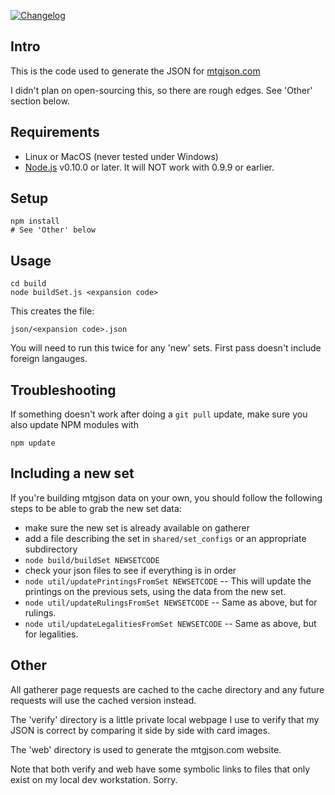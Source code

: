 [![Changelog](https://img.shields.io/badge/dynamic/json.svg?label=latest%20release&colorB=4ac41d&prefix=v&query=$.version&uri=https%3A%2F%2Fmtgjson.com%2Fjson%2Fversion-full.json)](https://mtgjson.com/changelog.html)


Intro
-----

This is the code used to generate the JSON for [mtgjson.com](http://mtgjson.com/)

I didn't plan on open-sourcing this, so there are rough edges. See 'Other' section below.

Requirements
------------

* Linux or MacOS (never tested under Windows)
* [Node.js](http://nodejs.org/) v0.10.0 or later. It will NOT work with 0.9.9 or earlier.

Setup
-----

    npm install
    # See 'Other' below

Usage
-----

    cd build
    node buildSet.js <expansion code>

This creates the file:

    json/<expansion code>.json

You will need to run this twice for any 'new' sets. First pass doesn't include foreign langauges.

Troubleshooting
---------------

If something doesn't work after doing a `git pull` update, make sure you also update NPM modules with

    npm update

Including a new set
-------------------

If you're building mtgjson data on your own, you should follow the following steps to be able to grab the new set data:

* make sure the new set is already available on gatherer
* add a file describing the set in `shared/set_configs` or an appropriate subdirectory
* `node build/buildSet NEWSETCODE`
* check your json files to see if everything is in order
* `node util/updatePrintingsFromSet NEWSETCODE` -- This will update the printings on the previous sets, using the data from the new set.
* `node util/updateRulingsFromSet NEWSETCODE` -- Same as above, but for rulings.
* `node util/updateLegalitiesFromSet NEWSETCODE` -- Same as above, but for legalities.

Other
-----

All gatherer page requests are cached to the cache directory and any future requests will use the cached version instead.

The 'verify' directory is a little private local webpage I use to verify that my JSON is correct by comparing it side by side with card images.

The 'web' directory is used to generate the mtgjson.com website.

Note that both verify and web have some symbolic links to files that only exist on my local dev workstation. Sorry.
